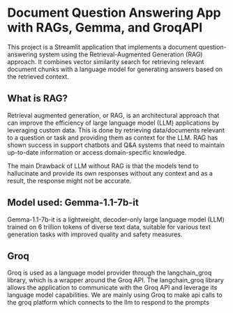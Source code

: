 # Document Question Answering App with RAGs, Gemma, and GroqAPI

This project is a Streamlit application that implements a document question-answering system using the Retrieval-Augmented Generation (RAG) approach. 
It combines vector similarity search for retrieving relevant document chunks with a language model for generating answers based on the retrieved context.

 ## What is RAG?

Retrieval augmented generation, or RAG, is an architectural approach that can improve the efficiency of large language model (LLM) applications by leveraging custom data. This is done by retrieving data/documents relevant to a question or task and providing them as context for the LLM. RAG has shown success in support chatbots and Q&A systems that need to maintain up-to-date information or access domain-specific knowledge.

The main Drawback of LLM without RAG is that the models tend to hallucinate and provide its own responses without any context and as a result, the response might not be accurate.


## Model used: Gemma-1.1-7b-it

Gemma-1.1-7b-it is a lightweight, decoder-only large language model (LLM) trained on 6 trillion tokens of diverse text data, suitable for various text generation tasks with improved quality and safety measures.


## Groq

Groq is used as a language model provider through the langchain_groq library, which is a wrapper around the Groq API. The langchain_groq library allows the application to communicate with the Groq API and leverage its language model capabilities. We are mainly using Groq to make api calls to the groq platform which connects to the llm to respond to the prompts
